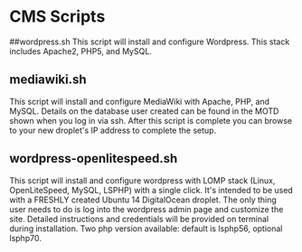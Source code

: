 # CMS Scripts

##wordpress.sh
This script will install and configure Wordpress.  This stack includes Apache2, PHP5, and MySQL. 

## mediawiki.sh
This script will install and configure MediaWiki with Apache, PHP, and MySQL.  Details on the database user created can be found in the MOTD shown when you log in via ssh.  After this script is complete you can browse to your new droplet's IP address to complete the setup.

## wordpress-openlitespeed.sh
This script will install and configure wordpress with LOMP stack (Linux, OpenLiteSpeed, MySQL, LSPHP) with a single click. It's intended to be used with a FRESHLY created Ubuntu 14 DigitalOcean droplet. The only thing user needs to do is log into the wordpress admin page and customize the site. Detailed instructions and credentials will be provided on terminal during installation. Two php version available: default is lsphp56, optional lsphp70.
